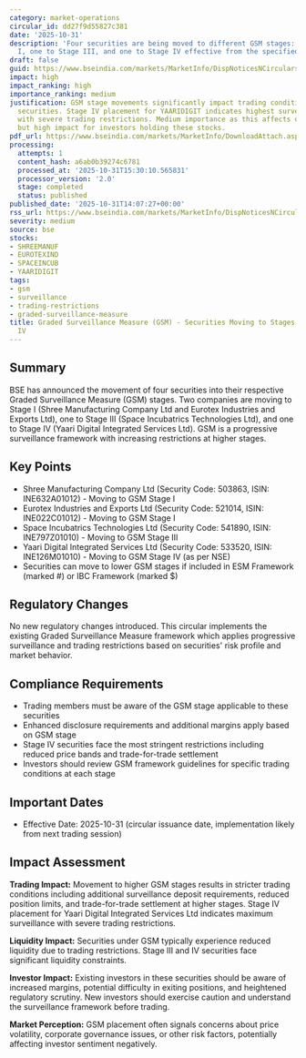 ```yaml
---
category: market-operations
circular_id: dd27f9d55827c381
date: '2025-10-31'
description: 'Four securities are being moved to different GSM stages: two to Stage
  I, one to Stage III, and one to Stage IV effective from the specified date.'
draft: false
guid: https://www.bseindia.com/markets/MarketInfo/DispNoticesNCirculars.aspx?Noticeid={8FC00E46-6EB3-4240-9D8B-872EC1EE38E0}&noticeno=20251031-57&dt=10/31/2025&icount=57&totcount=62&flag=0
impact: high
impact_ranking: high
importance_ranking: medium
justification: GSM stage movements significantly impact trading conditions for affected
  securities. Stage IV placement for YAARIDIGIT indicates highest surveillance level
  with severe trading restrictions. Medium importance as this affects only 4 securities
  but high impact for investors holding these stocks.
pdf_url: https://www.bseindia.com/markets/MarketInfo/DownloadAttach.aspx?id=20251031-57&attachedId=b22ac599-e366-4b3c-a2ff-05f3d4a627d4
processing:
  attempts: 1
  content_hash: a6ab0b39274c6781
  processed_at: '2025-10-31T15:30:10.565831'
  processor_version: '2.0'
  stage: completed
  status: published
published_date: '2025-10-31T14:07:27+00:00'
rss_url: https://www.bseindia.com/markets/MarketInfo/DispNoticesNCirculars.aspx?Noticeid={8FC00E46-6EB3-4240-9D8B-872EC1EE38E0}&noticeno=20251031-57&dt=10/31/2025&icount=57&totcount=62&flag=0
severity: medium
source: bse
stocks:
- SHREEMANUF
- EUROTEXIND
- SPACEINCUB
- YAARIDIGIT
tags:
- gsm
- surveillance
- trading-restrictions
- graded-surveillance-measure
title: Graded Surveillance Measure (GSM) - Securities Moving to Stages I, III, and
  IV
---
```


## Summary

BSE has announced the movement of four securities into their respective Graded Surveillance Measure (GSM) stages. Two companies are moving to Stage I (Shree Manufacturing Company Ltd and Eurotex Industries and Exports Ltd), one to Stage III (Space Incubatrics Technologies Ltd), and one to Stage IV (Yaari Digital Integrated Services Ltd). GSM is a progressive surveillance framework with increasing restrictions at higher stages.

## Key Points

- Shree Manufacturing Company Ltd (Security Code: 503863, ISIN: INE632A01012) - Moving to GSM Stage I
- Eurotex Industries and Exports Ltd (Security Code: 521014, ISIN: INE022C01012) - Moving to GSM Stage I
- Space Incubatrics Technologies Ltd (Security Code: 541890, ISIN: INE797Z01010) - Moving to GSM Stage III
- Yaari Digital Integrated Services Ltd (Security Code: 533520, ISIN: INE126M01010) - Moving to GSM Stage IV (as per NSE)
- Securities can move to lower GSM stages if included in ESM Framework (marked #) or IBC Framework (marked $)

## Regulatory Changes

No new regulatory changes introduced. This circular implements the existing Graded Surveillance Measure framework which applies progressive surveillance and trading restrictions based on securities' risk profile and market behavior.

## Compliance Requirements

- Trading members must be aware of the GSM stage applicable to these securities
- Enhanced disclosure requirements and additional margins apply based on GSM stage
- Stage IV securities face the most stringent restrictions including reduced price bands and trade-for-trade settlement
- Investors should review GSM framework guidelines for specific trading conditions at each stage

## Important Dates

- Effective Date: 2025-10-31 (circular issuance date, implementation likely from next trading session)

## Impact Assessment

**Trading Impact:** Movement to higher GSM stages results in stricter trading conditions including additional surveillance deposit requirements, reduced position limits, and trade-for-trade settlement at higher stages. Stage IV placement for Yaari Digital Integrated Services Ltd indicates maximum surveillance with severe trading restrictions.

**Liquidity Impact:** Securities under GSM typically experience reduced liquidity due to trading restrictions. Stage III and IV securities face significant liquidity constraints.

**Investor Impact:** Existing investors in these securities should be aware of increased margins, potential difficulty in exiting positions, and heightened regulatory scrutiny. New investors should exercise caution and understand the surveillance framework before trading.

**Market Perception:** GSM placement often signals concerns about price volatility, corporate governance issues, or other risk factors, potentially affecting investor sentiment negatively.